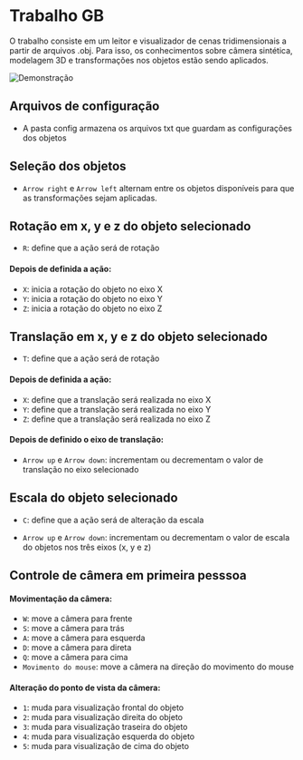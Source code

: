 # Trabalho GB

O trabalho consiste em um leitor e visualizador de cenas tridimensionais a partir de arquivos .obj. Para isso, os conhecimentos sobre câmera sintética, modelagem 3D e transformações nos objetos estão sendo aplicados.

![Demonstração](./demo.gif)

## Arquivos de configuração

- A pasta config armazena os arquivos txt que guardam as configurações dos objetos

## Seleção dos objetos

- `Arrow right` e `Arrow left` alternam entre os objetos disponíveis para que as transformações sejam aplicadas.

## Rotação em x, y e z do objeto selecionado

- `R`: define que a ação será de rotação

#### Depois de definida a ação:

- `X`: inicia a rotação do objeto no eixo X
- `Y`: inicia a rotação do objeto no eixo Y
- `Z`: inicia a rotação do objeto no eixo Z

## Translação em x, y e z do objeto selecionado

- `T`: define que a ação será de rotação

#### Depois de definida a ação:

- `X`: define que a translação será realizada no eixo X
- `Y`: define que a translação será realizada no eixo Y
- `Z`: define que a translação será realizada no eixo Z

#### Depois de definido o eixo de translação:

- `Arrow up` e `Arrow down`: incrementam ou decrementam o valor de translação no eixo selecionado

## Escala do objeto selecionado

- `C`: define que a ação será de alteração da escala

- `Arrow up` e `Arrow down`: incrementam ou decrementam o valor de escala do objetos nos três eixos (x, y e z)

## Controle de câmera em primeira pesssoa

#### Movimentação da câmera:

- `W`: move a câmera para frente
- `S`: move a câmera para trás
- `A`: move a câmera para esquerda
- `D`: move a câmera para direta
- `Q`: move a câmera para cima
- `Movimento do mouse`: move a câmera na direção do movimento do mouse

#### Alteração do ponto de vista da câmera:

- `1`: muda para visualização frontal do objeto
- `2`: muda para visualização direita do objeto
- `3`: muda para visualização traseira do objeto
- `4`: muda para visualização esquerda do objeto
- `5`: muda para visualização de cima do objeto
